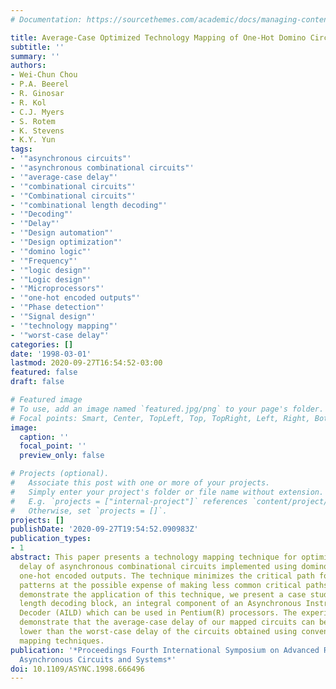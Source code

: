 ```yaml
---
# Documentation: https://sourcethemes.com/academic/docs/managing-content/

title: Average-Case Optimized Technology Mapping of One-Hot Domino Circuits
subtitle: ''
summary: ''
authors:
- Wei-Chun Chou
- P.A. Beerel
- R. Ginosar
- R. Kol
- C.J. Myers
- S. Rotem
- K. Stevens
- K.Y. Yun
tags:
- '"asynchronous circuits"'
- '"asynchronous combinational circuits"'
- '"average-case delay"'
- '"combinational circuits"'
- '"Combinational circuits"'
- '"combinational length decoding"'
- '"Decoding"'
- '"Delay"'
- '"Design automation"'
- '"Design optimization"'
- '"domino logic"'
- '"Frequency"'
- '"logic design"'
- '"Logic design"'
- '"Microprocessors"'
- '"one-hot encoded outputs"'
- '"Phase detection"'
- '"Signal design"'
- '"technology mapping"'
- '"worst-case delay"'
categories: []
date: '1998-03-01'
lastmod: 2020-09-27T16:54:52-03:00
featured: false
draft: false

# Featured image
# To use, add an image named `featured.jpg/png` to your page's folder.
# Focal points: Smart, Center, TopLeft, Top, TopRight, Left, Right, BottomLeft, Bottom, BottomRight.
image:
  caption: ''
  focal_point: ''
  preview_only: false

# Projects (optional).
#   Associate this post with one or more of your projects.
#   Simply enter your project's folder or file name without extension.
#   E.g. `projects = ["internal-project"]` references `content/project/deep-learning/index.md`.
#   Otherwise, set `projects = []`.
projects: []
publishDate: '2020-09-27T19:54:52.090983Z'
publication_types:
- 1
abstract: This paper presents a technology mapping technique for optimizing the average-case
  delay of asynchronous combinational circuits implemented using domino logic and
  one-hot encoded outputs. The technique minimizes the critical path for common input
  patterns at the possible expense of making less common critical paths longer. To
  demonstrate the application of this technique, we present a case study of a combinational
  length decoding block, an integral component of an Asynchronous Instruction Length
  Decoder (AILD) which can be used in Pentium(R) processors. The experimental results
  demonstrate that the average-case delay of our mapped circuits can be dramatically
  lower than the worst-case delay of the circuits obtained using conventional worst-case
  mapping techniques.
publication: '*Proceedings Fourth International Symposium on Advanced Research in
  Asynchronous Circuits and Systems*'
doi: 10.1109/ASYNC.1998.666496
---
```


